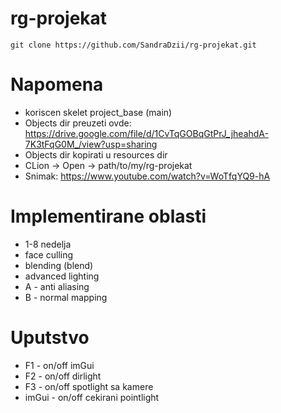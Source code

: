 # rg-projekat
`git clone https://github.com/SandraDzii/rg-projekat.git`

# Napomena
* koriscen skelet project_base (main)
* Objects dir preuzeti ovde: https://drive.google.com/file/d/1CvTqGOBqGtPrJ_jheahdA-7K3tFqG0M_/view?usp=sharing
* Objects dir kopirati u resources dir
* CLion -> Open -> path/to/my/rg-projekat
* Snimak: https://www.youtube.com/watch?v=WoTfqYQ9-hA

# Implementirane oblasti
* 1-8 nedelja
* face culling
* blending (blend)
* advanced lighting
* A - anti aliasing
* B - normal mapping

# Uputstvo
* F1 - on/off imGui
* F2 - on/off dirlight
* F3 - on/off spotlight sa kamere 
* imGui - on/off cekirani pointlight

